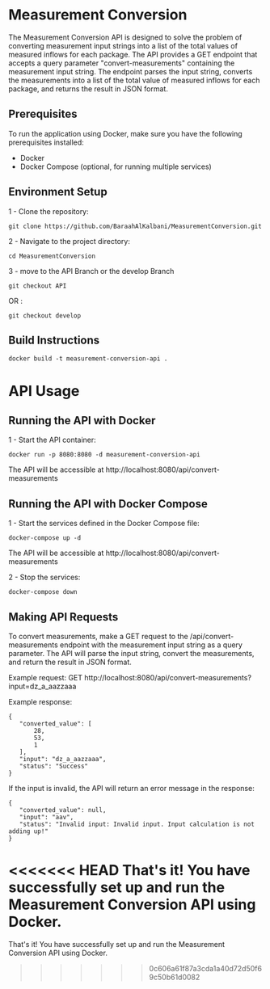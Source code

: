 # Measurement Conversion

The Measurement Conversion API is designed to solve the problem of converting measurement input strings into a list of the total values of measured inflows for each package. The API provides a GET endpoint that accepts a query parameter "convert-measurements" containing the measurement input string. The endpoint parses the input string, converts the measurements into a list of the total value of measured inflows for each package, and returns the result in JSON format.


## Prerequisites

To run the application using Docker, make sure you have the following prerequisites installed:

- Docker
- Docker Compose (optional, for running multiple services)


## Environment Setup

1 - Clone the repository:
 ```
git clone https://github.com/BaraahAlKalbani/MeasurementConversion.git
 ```

2 - Navigate to the project directory:
 ```
cd MeasurementConversion
 ```
3 - move to the API Branch or the develop Branch
```
git checkout API
```
OR :
```
git checkout develop
```

## Build Instructions
 ```
docker build -t measurement-conversion-api .
 ```

# API Usage

## Running the API with Docker

1 - Start the API container:
 ```
docker run -p 8080:8080 -d measurement-conversion-api
 ```

The API will be accessible at http://localhost:8080/api/convert-measurements

## Running the API with Docker Compose

1 - Start the services defined in the Docker Compose file:
 ```
docker-compose up -d
 ```

The API will be accessible at http://localhost:8080/api/convert-measurements

2 - Stop the services:
 ```
docker-compose down
 ```

## Making API Requests

To convert measurements, make a GET request to the /api/convert-measurements endpoint with the measurement input string as a query parameter. The API will parse the input string, convert the measurements, and return the result in JSON format.

Example request:
GET
http://localhost:8080/api/convert-measurements?input=dz_a_aazzaaa

Example response:
 ```
{
    "converted_value": [
        28,
        53,
        1
    ],
    "input": "dz_a_aazzaaa",
    "status": "Success"
}
 ```
If the input is invalid, the API will return an error message in the response:
 ```
{
    "converted_value": null,
    "input": "aav",
    "status": "Invalid input: Invalid input. Input calculation is not adding up!"
}
 ```

<<<<<<< HEAD
That's it! You have successfully set up and run the Measurement Conversion API using Docker.
=======
That's it! You have successfully set up and run the Measurement Conversion API using Docker.
>>>>>>> 0c606a61f87a3cda1a40d72d50f69c50b61d0082
